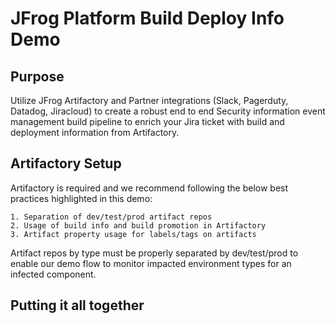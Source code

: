 
# JFrog Platform Build Deploy Info Demo

## Purpose
Utilize JFrog Artifactory and Partner integrations (Slack, Pagerduty, Datadog, Jiracloud) to create a robust end to end Security information event management build pipeline to enrich your Jira ticket with build and deployment information from Artifactory.

## Artifactory Setup
Artifactory is required and we recommend following the below best practices highlighted in this demo:

```text
1. Separation of dev/test/prod artifact repos
2. Usage of build info and build promotion in Artifactory
3. Artifact property usage for labels/tags on artifacts
```

Artifact repos by type must be properly separated by dev/test/prod to enable our demo flow to monitor impacted environment types for an infected component.



## Putting it all together

